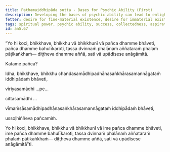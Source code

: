 ```yaml
---
title: Paṭhamaiddhipāda sutta - Bases for Psychic Ability (First)
description: Developing the bases of psychic ability can lead to enlightenment in this very life or the state of non-returning.
fetter: desire for fine-material existence, desire for immaterial existence, conceit, restlessness, ignorance
tags: spiritual power, psychic ability, success, collectedness, aspiration, persistence, mind, investigation, reflection, close examination, an, an5
id: an5.67
---
```


“Yo hi koci, bhikkhave, bhikkhu vā bhikkhunī vā pañca dhamme bhāveti, pañca dhamme bahulīkaroti, tassa dvinnaṁ phalānaṁ aññataraṁ phalaṁ pāṭikaṅkhaṁ— diṭṭheva dhamme aññā, sati vā upādisese anāgāmitā.

Katame pañca?

Idha, bhikkhave, bhikkhu chandasamādhipadhānasaṅkhārasamannāgataṁ iddhipādaṁ bhāveti,

vīriyasamādhi …pe…

cittasamādhi …

vīmaṁsāsamādhipadhānasaṅkhārasamannāgataṁ iddhipādaṁ bhāveti,

ussoḷhiññeva pañcamiṁ.

Yo hi koci, bhikkhave, bhikkhu vā bhikkhunī vā ime pañca dhamme bhāveti, ime pañca dhamme bahulīkaroti, tassa dvinnaṁ phalānaṁ aññataraṁ phalaṁ pāṭikaṅkhaṁ— diṭṭheva dhamme aññā, sati vā upādisese anāgāmitā”ti.
